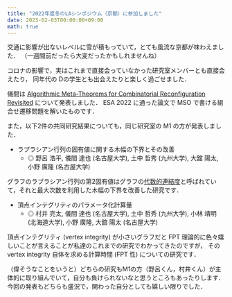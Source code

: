 ```yaml
---
title: "2022年度冬のLAシンポジウム（京都）に参加しました"
date: 2023-02-03T00:00:00+09:00
math: true
---
```


交通に影響が出ないレベルに雪が積もっていて，とても風流な京都が味わえました．
（一週間前だったら大変だったかもしれませんね）

コロナの影響で，実はこれまで直接会っていなかった研究室メンバーとも直接会えたり，
同年代の Dの学生とも出会えたりと楽しく過ごせました．

儀間は [Algorithmic Meta-Theorems for Combinatorial Reconfiguration Revisited](https://arxiv.org/abs/2207.01024) について発表しました．
ESA 2022 に通った論文で MSO で書ける組合せ遷移問題を解いたものです．

また，以下2件の共同研究結果についても，同じ研究室の M1 の方が発表しました．

- ラプラシアン行列の固有値に関する木幅の下界とその改善
    - ◎ 野呂 浩平, 儀間 達也 (名古屋大学), 土中 哲秀 (九州大学), 大舘 陽太, 小野 廣隆 (名古屋大学)

グラフのラプラシアン行列の第2固有値はグラフの[代数的連結度](https://en.wikipedia.org/wiki/Algebraic_connectivity)と呼ばれていて，それと最大次数を利用した木幅の下界を改善した研究です．

- 頂点インテグリティのパラメータ化計算量
    - ◎ 村井 亮太, 儀間 達也 (名古屋大学), 土中 哲秀 (九州大学), 小林 靖明 (北海道大学), 小野 廣隆, 大舘 陽太 (名古屋大学)

頂点インテグリティ (vertex integrity) が小さいグラフだと FPT 理論的に色々嬉しいことが言えることが私達のこれまでの研究でわかってきたのですが，
その vertex integrity 自体を求める計算時間 (FPT 性) についての研究です．

（偉そうなことをいうと）どちらの研究もM1の方（野呂くん，村井くん）が主体的に取り組んでいて，自分も負けられないなと思うところもあったりします．
今回の発表もどちらも盛況で，関わった自分としても嬉しい限りでした．
